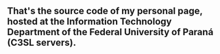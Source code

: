 ## That's the source code of my personal page, hosted at the Information Technology Department of the Federal University of Paraná (C3SL servers).
